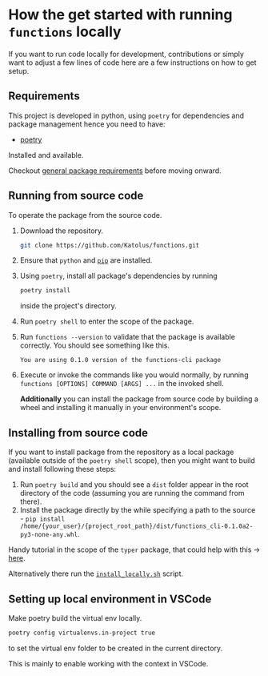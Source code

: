 # How the get started with running `functions` locally

If you want to run code locally for development, contributions or simply want to adjust a few lines of code here are a few instructions on how to get setup.

## Requirements

This project is developed in python, using `poetry` for dependencies and package management hence you need to have:

- [poetry](https://github.com/python-poetry/poetry)

Installed and available.

Checkout [general package requirements](../README.md#requirements) before moving onward.

## Running from source code

To operate the package from the source code.

1. Download the repository.

    ```bash
    git clone https://github.com/Katolus/functions.git
    ```

2. Ensure that `python` and [`pip`](https://pip.pypa.io/en/stable/installation/) are installed.

3. Using `poetry`, install all package's dependencies by running

    ```bash
    poetry install
    ```

    inside the project's directory.

4. Run `poetry shell` to enter the scope of the package.
5. Run `functions --version` to validate that the package is available correctly. You should see something like this.

   ```console
   You are using 0.1.0 version of the functions-cli package
   ```

6. Execute or invoke the commands like you would normally, by running `functions [OPTIONS] COMMAND [ARGS] ...` in the invoked shell.

    **Additionally** you can install the package from source code by building a wheel and installing it manually in your environment's scope.

## Installing from source code

If you want to install package from the repository as a local package (available outside of the `poetry shell` scope), then you might want to build and install following these steps:

1. Run `poetry build` and you should see a `dist` folder appear in the root directory of the code (assuming you are running the command from there).
2. Install the package directly by the while specifying a path to the source - `pip install /home/{your_user}/{project_root_path}/dist/functions_cli-0.1.0a2-py3-none-any.whl`.

Handy tutorial in the scope of the `typer` package, that could help with this -> [here](https://typer.tiangolo.com/tutorial/package/).

Alternatively there run the [`install_locally.sh`](/scripts/install_locally.sh) script.


## Setting up local environment in VSCode

Make poetry build the virtual env locally.

```bash
poetry config virtualenvs.in-project true
```

to set the virtual env folder to be created in the current directory.

This is mainly to enable working with the context in VSCode.
